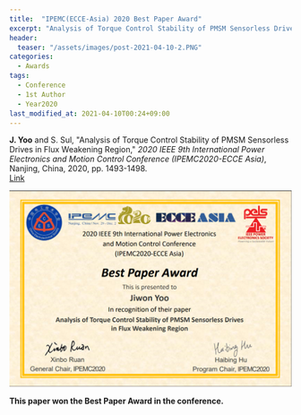 ```yaml
---
title:  "IPEMC(ECCE-Asia) 2020 Best Paper Award"
excerpt: "Analysis of Torque Control Stability of PMSM Sensorless Drives in Flux Weakening Region."
header:
  teaser: "/assets/images/post-2021-04-10-2.PNG"
categories:
  - Awards
tags:
  - Conference
  - 1st Author
  - Year2020
last_modified_at: 2021-04-10T00:24+09:00
---
```


**J. Yoo** and S. Sul, "Analysis of Torque Control Stability of PMSM Sensorless Drives in Flux Weakening Region," *2020 IEEE 9th International Power Electronics and Motion Control Conference (IPEMC2020-ECCE Asia)*, Nanjing, China, 2020, pp. 1493-1498.  
[Link](https://ieeexplore.ieee.org/document/9367660)
  

<img width="800" src="/assets/images/post-2021-04-10-2.PNG" alt="Best Paper Award" title="Best Paper Award">

**This paper won the Best Paper Award in the conference.**
